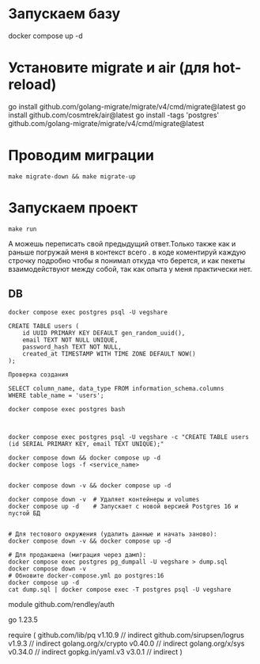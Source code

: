 # Запускаем базу
docker compose up -d

# Установите migrate и air (для hot-reload)
go install github.com/golang-migrate/migrate/v4/cmd/migrate@latest
go install github.com/cosmtrek/air@latest
go install -tags 'postgres' github.com/golang-migrate/migrate/v4/cmd/migrate@latest


#  Проводим миграции

```
make migrate-down && make migrate-up
```

# Запускаем проект

 ```
make run
 ```



А можешь переписать свой предыдущий ответ.Только также как и раньше погружай меня в контекст всего . 
в коде коментируй каждую строчку подробно чтобы я понимал откуда что берется, 
и как пекеты взаимодействуют между собой,  так как опыта у меня практически нет.

## DB

```
docker compose exec postgres psql -U vegshare

CREATE TABLE users (
    id UUID PRIMARY KEY DEFAULT gen_random_uuid(),
    email TEXT NOT NULL UNIQUE,
    password_hash TEXT NOT NULL,
    created_at TIMESTAMP WITH TIME ZONE DEFAULT NOW()
);

Проверка создания

SELECT column_name, data_type FROM information_schema.columns 
WHERE table_name = 'users';

docker compose exec postgres bash



docker compose exec postgres psql -U vegshare -c "CREATE TABLE users (id SERIAL PRIMARY KEY, email TEXT UNIQUE);"

```

```
docker compose down && docker compose up -d
docker compose logs -f <service_name>


docker compose down -v && docker compose up -d

docker compose down -v  # Удаляет контейнеры и volumes
docker compose up -d    # Запускает с новой версией Postgres 16 и пустой БД


# Для тестового окружения (удалить данные и начать заново):
docker compose down -v && docker compose up -d

# Для продакшена (миграция через дамп):
docker compose exec postgres pg_dumpall -U vegshare > dump.sql
docker compose down -v
# Обновите docker-compose.yml до postgres:16
docker compose up -d
cat dump.sql | docker compose exec -T postgres psql -U vegshare
```


module github.com/rendley/auth

go 1.23.5

require (
github.com/lib/pq v1.10.9 // indirect
github.com/sirupsen/logrus v1.9.3 // indirect
golang.org/x/crypto v0.40.0 // indirect
golang.org/x/sys v0.34.0 // indirect
gopkg.in/yaml.v3 v3.0.1 // indirect
)

